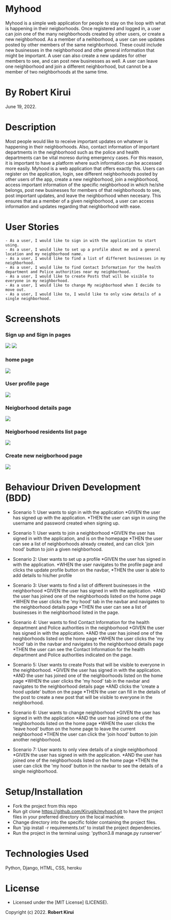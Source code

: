 # Myhood

Myhood is a simple web application for people to stay on the loop with what is happening in their neigborhoods. Once registered and logged in, a user can join one of the many neighborhoods created by other users, or create a new neighborhood. As a member of a neihborhood, a user can see updates posted by other members of the same neighborhood. These could include new businesses in the neighborhood and othe general information that might be important. A user can also create a new updates for other members to see, and can post new businesses as well. A user can leave one neighborhood and join a different neighborhood, but cannot be a member of two neighborhoods at the same time.

# By **Robert Kirui**

June 19, 2022.

# Description

Most people would like to receive important updates on whatever is happening in their neighborhoods. Also, contact information of important departments in the neighborhood such as the police and health departments can be vital moreso during emergency cases. For this reason, it is important to have a platform where such information can be accessed more easily. Myhood is a web application that offers exactly this. Users can register on the application, login, see different neighborhoods posted by other users of the app, create a new neighborhood, join a neighborhood, access important information of the specific neighborhood in which he/she belongs, post new businesses for members of that neighborhoods to see, post important updates, and leave the neighborhood when necesary. This ensures that as a member of a given neighborhood, a user can access information and updates regarding that neighborhood with ease.

# User Stories

    - As a user, I would like to sign in with the application to start using.
    - As a user, I would like to set up a profile about me and a general location and my neighborhood name.
    - As a user, I would like to find a list of different businesses in my neighborhood.
    - As a user, I would like to find Contact Information for the health department and Police authorities near my neighborhood.
    - As a user, I would like to create Posts that will be visible to everyone in my neighborhood.
    - As a user, I would like to change My neighborhood when I decide to move out.
    - As a user, I would like to, I would like to only view details of a single neighborhood.

# Screenshots

### Sign up and Sign in pages

![](static/images/sign-up.png) ![](static/images/sign-in.png)

### home page

![](static/images/home.png)

### User profile page

![](static/images/user-profile.png)

### Neigborhood details page

![](static/images/hood-details.png)

### Neigborhood residents list page

![](static/images/hood-residents.png)

### Create new neigborhood page

![](static/images/new-hood.png)

# Behaviour Driven Development (BDD)

- Scenario 1: User wants to sign in with the application
  *GIVEN the user has signed up with the application.
  *THEN the user can sign in using the username and password created when signing up.

- Scenario 1: User wants to join a neighborhood
  *GIVEN the user has signed in with the application, and is on the homepage
  *THEN the user can see a list of neighborhoods already created, and can click 'join hood' button to join a given neighborhood.

- Scenario 2: User wants to set up a profile
  *GIVEN the user has signed in with the application.
  *WHEN the user navigates to the profile page and clicks the update profile button on the navbar,
  \*THEN the user is able to add details to his/her profile

- Scenario 3: User wants to find a list of different businesses in the neighborhood
  *GIVEN the user has signed in with the application.
  *AND the user has joined one of the neighborhoods listed on the home page
  \*WHEN the user clicks the 'my hood' tab in the navbar and navigates to the neighborhood details page
  \*THEN the user can see a list of businesses in the neighborhood listed in the page.

- Scenario 4: User wants to find Contact Information for the health department and Police authorities in the neighborhood
  *GIVEN the user has signed in with the application.
  *AND the user has joined one of the neighborhoods listed on the home page
  \*WHEN the user clicks the 'my hood' tab in the navbar and navigates to the neighborhood details page
  \*THEN the user can see the Contact Information for the health department and Police authorities indicated on the page.

- Scenario 5: User wants to create Posts that will be visible to everyone in the neighborhood.
  *GIVEN the user has signed in with the application.
  *AND the user has joined one of the neighborhoods listed on the home page
  \*WHEN the user clicks the 'my hood' tab in the navbar and navigates to the neighborhood details page
  \*AND clicks the 'create a hood update' button on the page
  \*THEN the user can fill in the details of the post to create a new post that will be visible to everyone in the neighborhood.

- Scenario 6: User wants to change neighborhood
  *GIVEN the user has signed in with the application
  *AND the user has joined one of the neighborhoods listed on the home page
  *WHEN the user clicks the 'leave hood' button on the home page to leave the current neighborhood
  *THEN the user can click the 'join hood' button to join another neighborhood.

- Scenario 7: User wants to only view details of a single neighborhood
  *GIVEN the user has signed in with the application.
  *AND the user has joined one of the neighborhoods listed on the home page
  \*THEN the user can click the 'my hood' button in the navbar to see the details of a single neighborhood.

# Setup/Installation

- Fork the project from this repo
- Run git clone https://github.com/Kirugik/myhood.git to have the project files in your preferred directory on the local machine.
- Change directory into the specific folder containing the project files.
- Run 'pip install -r requirements.txt' to install the project dependencies.
- Run the project in the terminal using: 'python3.8 manage.py runserver'

# Technologies Used

Python, Django, HTML, CSS, heroku

# License

- Licensed under the [MIT License] (LICENSE).

Copyright (c) 2022. **Robert Kirui**
